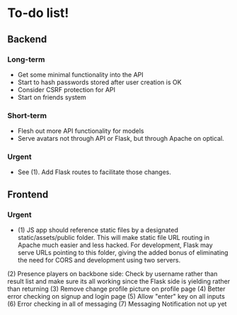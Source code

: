 To-do list!
===========

Backend
-------

### Long-term
* Get some minimal functionality into the API
* Start to hash passwords stored after user creation is OK
* Consider CSRF protection for API
* Start on friends system

### Short-term
* Flesh out more API functionality for models
* Serve avatars not through API or Flask, but through Apache on optical.

### Urgent
* See (1). Add Flask routes to facilitate those changes.

Frontend
--------

### Urgent
* (1) JS app should reference static files by a designated static/assets/public folder. This will make static file URL routing in Apache much easier and less hacked. For development, Flask may serve URLs pointing to this folder, giving the added bonus of eliminating the need for CORS and development using two servers.

(2) Presence players on backbone side: Check by username rather than result list and make sure its all working since the Flask side is yielding rather than returning
(3) Remove change profile picture on profile page
(4) Better error checking on signup and login page
(5) Allow "enter" key on all inputs
(6) Error checking in all of messaging
(7) Messaging Notification not up yet